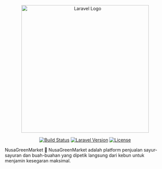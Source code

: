 <p align="center"><img src="https://raw.githubusercontent.com/laravel/art/master/logo-lockup/5%20SVG/2%20CMYK/1%20Full%20Color/laravel-logolockup-cmyk-red.svg" width="400" alt="Laravel Logo"></p>
<p align="center">
<a href="https://github.com/danapraa/nusagreenmarket/actions"><img src="https://github.com/danapraa/nusagreenmarket/workflows/tests/badge.svg" alt="Build Status"></a>
<a href="https://packagist.org/packages/laravel/framework"><img src="https://img.shields.io/packagist/v/laravel/framework" alt="Laravel Version"></a>
<a href="https://packagist.org/packages/laravel/framework"><img src="https://img.shields.io/packagist/l/laravel/framework" alt="License"></a>
</p>
NusaGreenMarket 🌿
NusaGreenMarket adalah platform penjualan sayur-sayuran dan buah-buahan yang dipetik langsung dari kebun untuk menjamin kesegaran maksimal.
